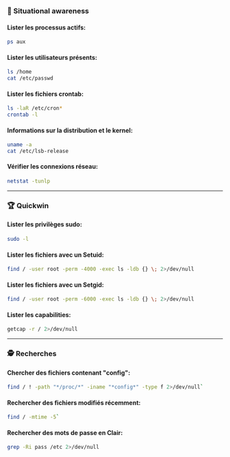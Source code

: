 ### 🔎 Situational awareness

#### Lister les processus actifs:

```bash
ps aux
```

#### Lister les utilisateurs présents:

```bash
ls /home
cat /etc/passwd
```

#### Lister les fichiers crontab:

```bash
ls -laR /etc/cron*
crontab -l
```

#### Informations sur la distribution et le kernel:

```bash
uname -a
cat /etc/lsb-release
```

#### Vérifier les connexions réseau:

```bash
netstat -tunlp
```

---
### 🏆 Quickwin

#### Lister les privilèges sudo:

```bash
sudo -l
```

#### Lister les fichiers avec un Setuid:

```bash
find / -user root -perm -4000 -exec ls -ldb {} \; 2>/dev/null
```

#### Lister les fichiers avec un Setgid:

```bash
find / -user root -perm -6000 -exec ls -ldb {} \; 2>/dev/null
```

#### Lister les capabilities:

```bash
getcap -r / 2>/dev/null
```

---
### 🕵️ Recherches

#### Chercher des fichiers contenant "config":

```bash
find / ! -path "*/proc/*" -iname "*config*" -type f 2>/dev/null`
```

#### Rechercher des fichiers modifiés récemment:

```bash
find / -mtime -5`
```

#### Rechercher des mots de passe en Clair:

```bash
grep -Ri pass /etc 2>/dev/null
```

